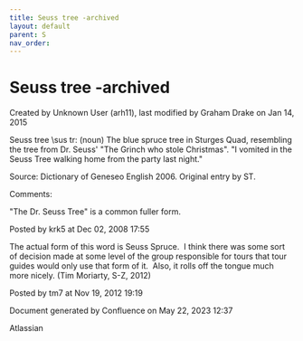 ```yaml
---
title: Seuss tree -archived
layout: default
parent: S
nav_order:
---
```


# Seuss tree -archived

Created by  Unknown User (arh11), last modified by  Graham Drake on Jan 14, 2015

Seuss tree \sus tr\: (noun) The blue spruce tree in Sturges Quad, resembling the tree from Dr. Seuss' &quot;The Grinch who stole Christmas&quot;. &quot;I vomited in the Seuss Tree walking home from the party last night.&quot;

Source: Dictionary of Geneseo English 2006. Original entry by ST.

Comments:

&quot;The Dr. Seuss Tree&quot; is a common fuller form.

Posted by krk5 at Dec 02, 2008 17:55

The actual form of this word is Seuss Spruce.  I think there was some sort of decision made at some level of the group responsible for tours that tour guides would only use that form of it.  Also, it rolls off the tongue much more nicely. (Tim Moriarty, S-Z, 2012)

Posted by tm7 at Nov 19, 2012 19:19

Document generated by Confluence on May 22, 2023 12:37

Atlassian
